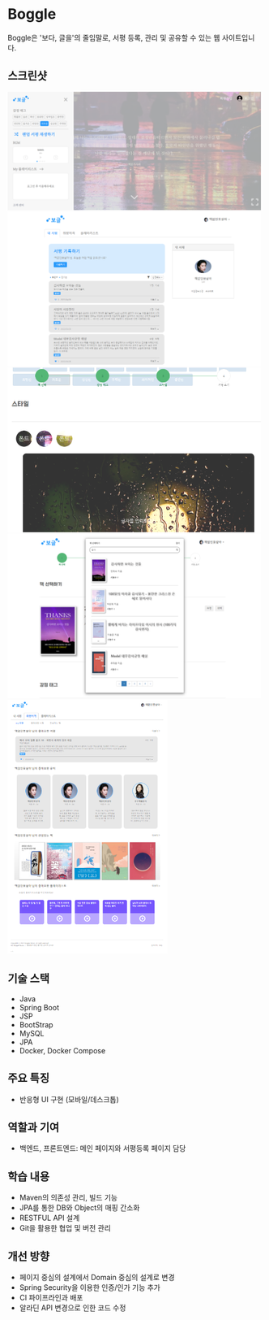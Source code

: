 # Boggle
Boggle은 '보다, 글을'의 줄임말로, 서평 등록, 관리 및 공유할 수 있는 웹 사이트입니다. 

## 스크린샷
<img src="./screenshots/boggle-main.png" alt="홈페이지" width="500">
<img src="./screenshots/user-page.png" alt="개인페이지" width="500">
<img src="./screenshots/review-register.png" alt="서평등록페이지1" width="500">
<img src="./screenshots/review-register-searchbook.png" alt="서평등록페이지2" width="500">
<img src="./screenshots/user-taste.png" alt="유저취향페이지" height="500">

## 기술 스택
- Java
- Spring Boot
- JSP
- BootStrap
- MySQL
- JPA
- Docker, Docker Compose

## 주요 특징
- 반응형 UI 구현 (모바일/데스크톱)

## 역할과 기여
- 백엔드, 프론트엔드: 메인 페이지와 서평등록 페이지 담당

## 학습 내용
- Maven의 의존성 관리, 빌드 기능
- JPA를 통한 DB와 Object의 매핑 간소화
- RESTFUL API 설계
- Git을 활용한 협업 및 버전 관리

## 개선 방향
- 페이지 중심의 설계에서 Domain 중심의 설계로 변경
- Spring Security을 이용한 인증/인가 기능 추가
- CI 파이프라인과 배포
- 알라딘 API 변경으로 인한 코드 수정
